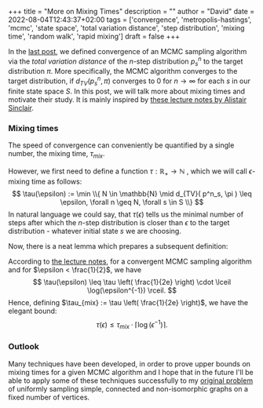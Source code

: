 +++
title = "More on Mixing Times"
description = ""
author = "David"
date = 2022-08-04T12:43:37+02:00
tags = ['convergence', 'metropolis-hastings', 'mcmc', 'state space', 'total variation distance', 'step distribution', 'mixing time', 'random walk', 'rapid mixing']
draft = false
+++

In the [last post](../../../../2022/07/22/2022-07-22-convergence-mcmc.md), we defined convergence of an MCMC sampling algorithm via the *total variation distance* of the $n$-step distribution $p^n_s$ to the target distribution $\pi$. More specifically, the MCMC algorithm converges to the target distribution, if $d_{TV}(p^n_s, \pi)$ converges to $0$ for $n \to \infty$ for each $s$ in our finite state space $S$.
In this post, we will talk more about mixing times and motivate their study. It is mainly inspired by [these lecture notes by Alistair Sinclair](https://people.eecs.berkeley.edu/~sinclair/cs294/n7.pdf).

### Mixing times
The speed of convergence can conveniently be quantified by a single number, the mixing time, $\tau_{mix}$.

However, we first need to define a function $\tau : \mathbb{R_{+}} \to \mathbb{N}$ , which we will call $\epsilon$-mixing time as follows:
$$
\tau(\epsilon) := \min \\{ N \in \mathbb{N} \mid d_{TV}( p^n_s, \pi ) \leq \epsilon, \forall n \geq N, \forall s \in S \\} 
$$
In natural language we could say, that $\tau(\epsilon)$ tells us the minimal number of steps after which the $n$-step distribution is closer than $\epsilon$ to the target distribution - whatever initial state $s$ we are choosing.

Now, there is a neat lemma which prepares a subsequent definition:

According to [the lecture notes](https://people.eecs.berkeley.edu/~sinclair/cs294/n7.pdf), for a convergent MCMC sampling algorithm and for $\epsilon < \frac{1}{2}$, we have 
$$
\tau(\epsilon) \leq \tau \left( \frac{1}{2e} \right) \cdot \lceil \log(\epsilon^{-1}) \rceil.
$$
Hence, defining $\tau_{mix} := \tau \left( \frac{1}{2e} \right)$, we have the elegant bound:
$$
\tau(\epsilon) \leq \tau_{mix} \cdot \lceil \log(\epsilon^{-1}) \rceil.
$$

### Outlook

Many techniques have been developed, in order to prove upper bounds on mixing times for a given MCMC algorithm and I hope that in the future I'll be able to apply some of these techniques successfully to my [original problem](../../../../2022/05/31/2022-05-31-graph-mcmc) of uniformly sampling simple, connected and non-isomorphic graphs on a fixed number of vertices.
